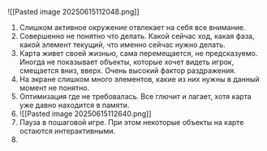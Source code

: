 ![[Pasted image 20250615112048.png]]
1. Слишком активное окружение отвлекает на себя все внимание.
2. Совершенно не понятно что делать. Какой сейчас ход, какая фаза, какой элемент текущий, что именно сейчас нужно делать.
3. Карта живет своей жизнью, сама перемещается, не предсказуемо. Иногда не показывает объекты, которые хочет видеть игрок, смещается вниз, вверх. Очень высокий фактор раздражения.
4. На экране слишком много элементов, какие из них нужны в данный момент не понятно.
5. Оптимизация где не требовалась. Все глючит и лагает, хотя карта уже давно находится в памяти.
6. ![[Pasted image 20250615112640.png]]
7. Пауза в пошаговой игре. При этом некоторые объекты на карте остаются интерактивными.
8. 